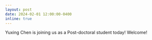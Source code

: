 ```yaml
---
layout: post
date: 2024-02-01 12:00:00-0400
inline: true
---
```


Yuxing Chen is joining us as a Post-doctoral student today! Welcome!
